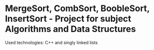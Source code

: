 # MergeSort, CombSort, BoobleSort, InsertSort - Project for subject Algorithms and Data Structures
Used technologies: C++ and singly linked lists
